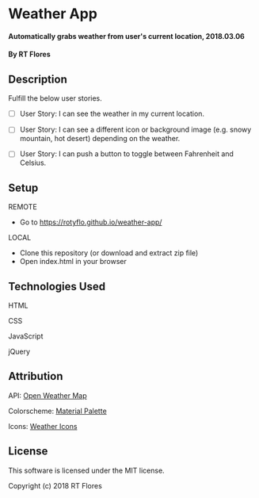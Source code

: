 # Weather App

#### Automatically grabs weather from user's current location, 2018.03.06

#### By RT Flores

## Description

Fulfill the below user stories.

- [ ] User Story: I can see the weather in my current location.

- [ ] User Story: I can see a different icon or background image (e.g. snowy mountain, hot desert) depending on the weather.

- [ ] User Story: I can push a button to toggle between Fahrenheit and Celsius.

## Setup

REMOTE
* Go to https://rotyflo.github.io/weather-app/

LOCAL
* Clone this repository (or download and extract zip file)
* Open index.html in your browser

## Technologies Used

HTML

CSS

JavaScript

jQuery

## Attribution

API: [Open Weather Map](https://openweathermap.org/api)

Colorscheme: [Material Palette](https://www.materialpalette.com/)

Icons: [Weather Icons](https://erikflowers.github.io/weather-icons/)

## License

This software is licensed under the MIT license.

Copyright (c) 2018 RT Flores
